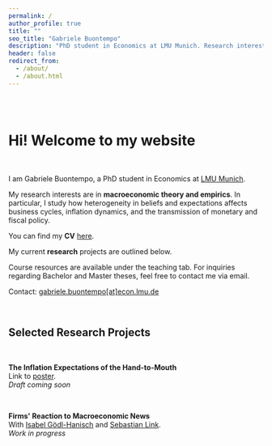 ```yaml
---
permalink: /
author_profile: true
title: ""
seo_title: "Gabriele Buontempo"
description: "PhD student in Economics at LMU Munich. Research interests in macroeconomics with a focus on expectations, inflation dynamics, and monetary policy."
header: false
redirect_from: 
  - /about/
  - /about.html
---
```


<br><br>

# Hi! Welcome to my website  

<br>

I am Gabriele Buontempo, a PhD student in Economics at <a href="https://www.econ.lmu.de/en/" target="_blank" rel="noopener noreferrer">LMU Munich</a>.

My research interests are in **macroeconomic theory and empirics**. In particular, I study how heterogeneity in beliefs and expectations affects business cycles, inflation dynamics, and the transmission of monetary and fiscal policy. 

You can find my **CV** <a href="{{ site.baseurl }}/files/Gabriele_Buontempo_CV.pdf" target="_blank" rel="noopener noreferrer">here</a>.

My current **research** projects are outlined below.

Course resources are available under the teaching tab. For inquiries regarding Bachelor and Master theses, feel free to contact me via email.

Contact: <a href="mailto:gabriele.buontempo@econ.lmu.de">gabriele.buontempo[at]econ.lmu.de</a>

<br>

## Selected Research Projects

<br>

**The Inflation Expectations of the Hand-to-Mouth**<br>
Link to <a href="{{ site.baseurl }}/files/Poster_HtM.pdf" target="_blank" rel="noopener noreferrer">poster</a>.<br>
_Draft coming soon_

<br>

**Firms' Reaction to Macroeconomic News**<br>
With <a href="https://www.goedlhanisch.com/" target="_blank" rel="noopener noreferrer">Isabel Gödl-Hanisch</a> and <a href="https://sites.google.com/view/sebastianlink" target="_blank" rel="noopener noreferrer">Sebastian Link</a>.<br>
_Work in progress_
